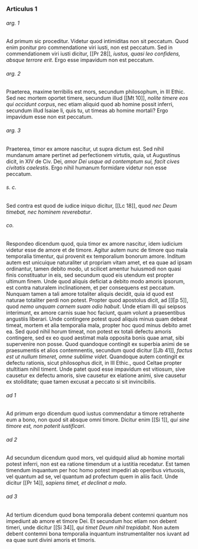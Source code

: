 ### Articulus 1

###### arg. 1
Ad primum sic proceditur. Videtur quod intimiditas non sit peccatum. Quod enim ponitur pro commendatione viri iusti, non est peccatum. Sed in commendationem viri iusti dicitur, [[Pr 28]], *iustus, quasi leo confidens, absque terrore erit*. Ergo esse impavidum non est peccatum.

###### arg. 2
Praeterea, maxime terribilis est mors, secundum philosophum, in III Ethic. Sed nec mortem oportet timere, secundum illud [[Mt 10]], *nolite timere eos qui occidunt corpus*, nec etiam aliquid quod ab homine possit inferri, secundum illud Isaiae li, quis tu, ut timeas ab homine mortali? Ergo impavidum esse non est peccatum.

###### arg. 3
Praeterea, timor ex amore nascitur, ut supra dictum est. Sed nihil mundanum amare pertinet ad perfectionem virtutis, quia, ut Augustinus dicit, in XIV de Civ. Dei, *amor Dei usque ad contemptum sui, facit cives civitatis caelestis*. Ergo nihil humanum formidare videtur non esse peccatum.

###### s. c.
Sed contra est quod de iudice iniquo dicitur, [[Lc 18]], quod *nec Deum timebat, nec hominem reverebatur*.

###### co.
Respondeo dicendum quod, quia timor ex amore nascitur, idem iudicium videtur esse de amore et de timore. Agitur autem nunc de timore quo mala temporalia timentur, qui provenit ex temporalium bonorum amore. Inditum autem est unicuique naturaliter ut propriam vitam amet, et ea quae ad ipsam ordinantur, tamen debito modo, ut scilicet amentur huiusmodi non quasi finis constituatur in eis, sed secundum quod eis utendum est propter ultimum finem. Unde quod aliquis deficiat a debito modo amoris ipsorum, est contra naturalem inclinationem, et per consequens est peccatum. Nunquam tamen a tali amore totaliter aliquis decidit, quia id quod est naturae totaliter perdi non potest. Propter quod apostolus dicit, ad [[Ep 5]], quod *nemo unquam carnem suam odio habuit*. Unde etiam illi qui seipsos interimunt, ex amore carnis suae hoc faciunt, quam volunt a praesentibus angustiis liberari. Unde contingere potest quod aliquis minus quam debeat timeat, mortem et alia temporalia mala, propter hoc quod minus debito amet ea. Sed quod nihil horum timeat, non potest ex totali defectu amoris contingere, sed ex eo quod aestimat mala opposita bonis quae amat, sibi supervenire non posse. Quod quandoque contingit ex superbia animi de se praesumentis et alios contemnentis, secundum quod dicitur [[Jb 41]], *factus est ut nullum timeret, omne sublime videt*. Quandoque autem contingit ex defectu rationis, sicut philosophus dicit, in III Ethic., quod Celtae propter stultitiam nihil timent. Unde patet quod esse impavidum est vitiosum, sive causetur ex defectu amoris, sive causetur ex elatione animi, sive causetur ex stoliditate; quae tamen excusat a peccato si sit invincibilis.

###### ad 1
Ad primum ergo dicendum quod iustus commendatur a timore retrahente eum a bono, non quod sit absque omni timore. Dicitur enim [[Si 1]], *qui sine timore est, non poterit iustificari*.

###### ad 2
Ad secundum dicendum quod mors, vel quidquid aliud ab homine mortali potest inferri, non est ea ratione timendum ut a iustitia recedatur. Est tamen timendum inquantum per hoc homo potest impediri ab operibus virtuosis, vel quantum ad se, vel quantum ad profectum quem in aliis facit. Unde dicitur [[Pr 14]], *sapiens timet, et declinat a malo*.

###### ad 3
Ad tertium dicendum quod bona temporalia debent contemni quantum nos impediunt ab amore et timore Dei. Et secundum hoc etiam non debent timeri, unde dicitur [[Si 34]], *qui timet Deum nihil trepidabit*. Non autem debent contemni bona temporalia inquantum instrumentaliter nos iuvant ad ea quae sunt divini amoris et timoris.

